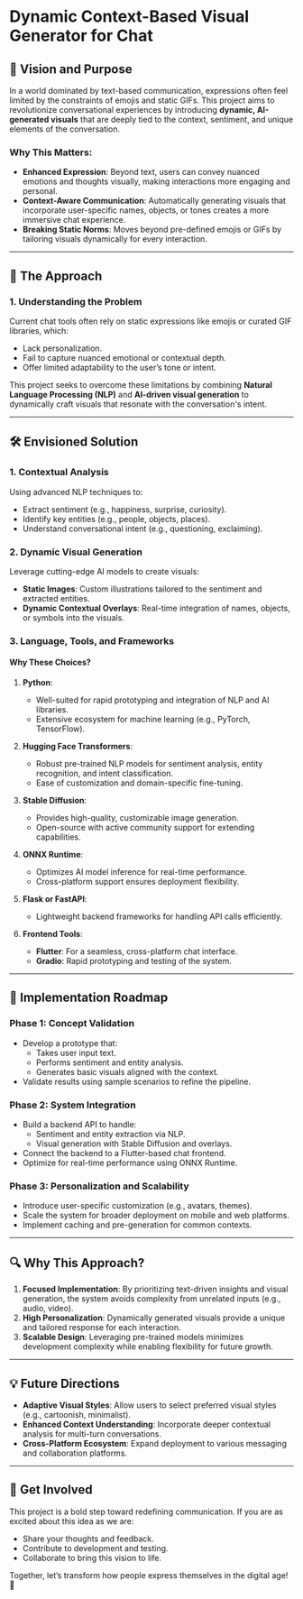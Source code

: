 # Dynamic Context-Based Visual Generator for Chat

## 🚀 **Vision and Purpose**
In a world dominated by text-based communication, expressions often feel limited by the constraints of emojis and static GIFs. This project aims to revolutionize conversational experiences by introducing **dynamic, AI-generated visuals** that are deeply tied to the context, sentiment, and unique elements of the conversation.

### Why This Matters:
- **Enhanced Expression**: Beyond text, users can convey nuanced emotions and thoughts visually, making interactions more engaging and personal.
- **Context-Aware Communication**: Automatically generating visuals that incorporate user-specific names, objects, or tones creates a more immersive chat experience.
- **Breaking Static Norms**: Moves beyond pre-defined emojis or GIFs by tailoring visuals dynamically for every interaction.

---

## 🌟 **The Approach**
### **1. Understanding the Problem**
Current chat tools often rely on static expressions like emojis or curated GIF libraries, which:
- Lack personalization.
- Fail to capture nuanced emotional or contextual depth.
- Offer limited adaptability to the user’s tone or intent.

This project seeks to overcome these limitations by combining **Natural Language Processing (NLP)** and **AI-driven visual generation** to dynamically craft visuals that resonate with the conversation's intent.

---

## 🛠️ **Envisioned Solution**
### **1. Contextual Analysis**
Using advanced NLP techniques to:
- Extract sentiment (e.g., happiness, surprise, curiosity).
- Identify key entities (e.g., people, objects, places).
- Understand conversational intent (e.g., questioning, exclaiming).

### **2. Dynamic Visual Generation**
Leverage cutting-edge AI models to create visuals:
- **Static Images**: Custom illustrations tailored to the sentiment and extracted entities.
- **Dynamic Contextual Overlays**: Real-time integration of names, objects, or symbols into the visuals.

### **3. Language, Tools, and Frameworks**
#### **Why These Choices?**
1. **Python**:
   - Well-suited for rapid prototyping and integration of NLP and AI libraries.
   - Extensive ecosystem for machine learning (e.g., PyTorch, TensorFlow).

2. **Hugging Face Transformers**:
   - Robust pre-trained NLP models for sentiment analysis, entity recognition, and intent classification.
   - Ease of customization and domain-specific fine-tuning.

3. **Stable Diffusion**:
   - Provides high-quality, customizable image generation.
   - Open-source with active community support for extending capabilities.

4. **ONNX Runtime**:
   - Optimizes AI model inference for real-time performance.
   - Cross-platform support ensures deployment flexibility.

5. **Flask or FastAPI**:
   - Lightweight backend frameworks for handling API calls efficiently.

6. **Frontend Tools**:
   - **Flutter**: For a seamless, cross-platform chat interface.
   - **Gradio**: Rapid prototyping and testing of the system.

---

## 🎯 **Implementation Roadmap**
### **Phase 1: Concept Validation**
- Develop a prototype that:
  - Takes user input text.
  - Performs sentiment and entity analysis.
  - Generates basic visuals aligned with the context.
- Validate results using sample scenarios to refine the pipeline.

### **Phase 2: System Integration**
- Build a backend API to handle:
  - Sentiment and entity extraction via NLP.
  - Visual generation with Stable Diffusion and overlays.
- Connect the backend to a Flutter-based chat frontend.
- Optimize for real-time performance using ONNX Runtime.

### **Phase 3: Personalization and Scalability**
- Introduce user-specific customization (e.g., avatars, themes).
- Scale the system for broader deployment on mobile and web platforms.
- Implement caching and pre-generation for common contexts.

---

## 🔍 **Why This Approach?**
1. **Focused Implementation**: By prioritizing text-driven insights and visual generation, the system avoids complexity from unrelated inputs (e.g., audio, video).
2. **High Personalization**: Dynamically generated visuals provide a unique and tailored response for each interaction.
3. **Scalable Design**: Leveraging pre-trained models minimizes development complexity while enabling flexibility for future growth.

---

## 💡 **Future Directions**
- **Adaptive Visual Styles**: Allow users to select preferred visual styles (e.g., cartoonish, minimalist).
- **Enhanced Context Understanding**: Incorporate deeper contextual analysis for multi-turn conversations.
- **Cross-Platform Ecosystem**: Expand deployment to various messaging and collaboration platforms.

---

## 💬 **Get Involved**
This project is a bold step toward redefining communication. If you are as excited about this idea as we are:
- Share your thoughts and feedback.
- Contribute to development and testing.
- Collaborate to bring this vision to life.

Together, let’s transform how people express themselves in the digital age! 🌟

